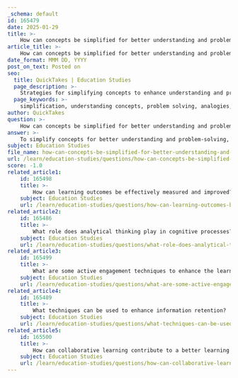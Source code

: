 ```yaml
---
_schema: default
id: 165479
date: 2025-01-29
title: >-
    How can concepts be simplified for better understanding and problem solving?
article_title: >-
    How can concepts be simplified for better understanding and problem solving?
date_format: MMM DD, YYYY
post_on_text: Posted on
seo:
  title: QuickTakes | Education Studies
  page_description: >-
    Strategies for simplifying concepts to enhance understanding and problem-solving skills in education, including the use of analogies, breakdown of information, active learning, and real-world applications.
  page_keywords: >-
    simplification, understanding concepts, problem solving, analogies, metaphors, breakdown information, visual aids, active learning, summarization, feedback, real-world applications, practice, repetition, education strategies, cognitive processes
author: QuickTakes
question: >-
    How can concepts be simplified for better understanding and problem solving?
answer: >-
    To simplify concepts for better understanding and problem-solving, several strategies can be employed that align with higher-order learning and cognitive processes. Here are some effective methods:\n\n1. **Use of Analogies and Metaphors**: Relating new concepts to familiar ideas can help learners grasp complex topics. For example, explaining polynomial division by comparing it to long division with numbers can make the process more relatable.\n\n2. **Breaking Down Information**: Decomposing complex ideas into smaller, manageable parts allows learners to focus on one aspect at a time. For instance, when teaching the rules of exponents, start with basic operations before moving to more complex applications.\n\n3. **Visual Aids**: Utilizing graphs, charts, and diagrams can enhance understanding. Visual representations of mathematical concepts, such as the relationship between different functions or the process of simplifying expressions, can make abstract ideas more concrete.\n\n4. **Active Learning Techniques**: Engaging students through problem-solving exercises, group discussions, and hands-on activities can reinforce understanding. For example, applying exponent rules in practical scenarios helps solidify the concepts.\n\n5. **Summarization and Reflection**: Encouraging learners to summarize what they have learned in their own words can aid retention. Techniques such as creating outlines or bullet points can help distill complex information into key takeaways.\n\n6. **Clarification and Feedback**: Providing opportunities for students to ask questions and receive feedback can prevent misunderstandings. Regular check-ins during lessons can help clarify doubts and reinforce learning.\n\n7. **Real-World Applications**: Demonstrating how concepts apply to real-life situations can enhance relevance and motivation. For example, showing how polynomial division is used in engineering or physics can connect theoretical knowledge to practical use.\n\n8. **Practice and Repetition**: Regular practice is essential for mastery. Encouraging students to work through various problems, including those that apply exponent rules or polynomial division, helps solidify their understanding.\n\nBy implementing these strategies, educators can facilitate a deeper understanding of concepts, enhance problem-solving skills, and promote critical thinking among learners. This approach not only aids in information retention but also fosters knowledge integration across different subjects
subject: Education Studies
file_name: how-can-concepts-be-simplified-for-better-understanding-and-problem-solving.md
url: /learn/education-studies/questions/how-can-concepts-be-simplified-for-better-understanding-and-problem-solving
score: -1.0
related_article1:
    id: 165498
    title: >-
        How can learning outcomes be effectively measured and improved?
    subject: Education Studies
    url: /learn/education-studies/questions/how-can-learning-outcomes-be-effectively-measured-and-improved
related_article2:
    id: 165486
    title: >-
        What role does analytical thinking play in cognitive processes?
    subject: Education Studies
    url: /learn/education-studies/questions/what-role-does-analytical-thinking-play-in-cognitive-processes
related_article3:
    id: 165499
    title: >-
        What are some active engagement techniques to enhance the learning experience?
    subject: Education Studies
    url: /learn/education-studies/questions/what-are-some-active-engagement-techniques-to-enhance-the-learning-experience
related_article4:
    id: 165489
    title: >-
        What techniques can be used to enhance information retention?
    subject: Education Studies
    url: /learn/education-studies/questions/what-techniques-can-be-used-to-enhance-information-retention
related_article5:
    id: 165500
    title: >-
        How can collaborative learning contribute to a better learning experience?
    subject: Education Studies
    url: /learn/education-studies/questions/how-can-collaborative-learning-contribute-to-a-better-learning-experience
---
```


&nbsp;